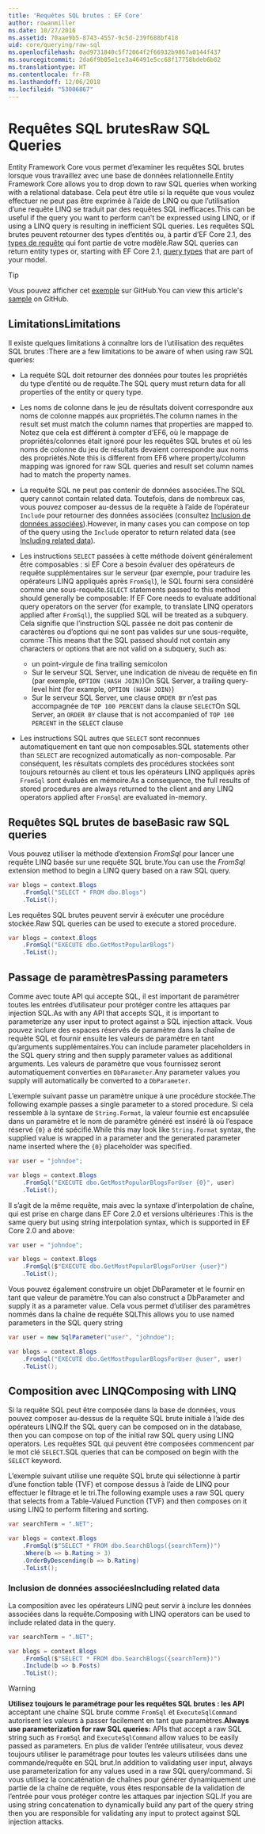 ```yaml
---
title: 'Requêtes SQL brutes : EF Core'
author: rowanmiller
ms.date: 10/27/2016
ms.assetid: 70aae9b5-8743-4557-9c5d-239f688bf418
uid: core/querying/raw-sql
ms.openlocfilehash: 0ad9731840c5f72064f2f66932b9867a0144f437
ms.sourcegitcommit: 2da6f9b05e1ce3a46491e5cc68f17758bdeb6b02
ms.translationtype: HT
ms.contentlocale: fr-FR
ms.lasthandoff: 12/06/2018
ms.locfileid: "53006867"
---
```

# <a name="raw-sql-queries"></a><span data-ttu-id="86df6-102">Requêtes SQL brutes</span><span class="sxs-lookup"><span data-stu-id="86df6-102">Raw SQL Queries</span></span>

<span data-ttu-id="86df6-103">Entity Framework Core vous permet d’examiner les requêtes SQL brutes lorsque vous travaillez avec une base de données relationnelle.</span><span class="sxs-lookup"><span data-stu-id="86df6-103">Entity Framework Core allows you to drop down to raw SQL queries when working with a relational database.</span></span> <span data-ttu-id="86df6-104">Cela peut être utile si la requête que vous voulez effectuer ne peut pas être exprimée à l’aide de LINQ ou que l’utilisation d’une requête LINQ se traduit par des requêtes SQL inefficaces.</span><span class="sxs-lookup"><span data-stu-id="86df6-104">This can be useful if the query you want to perform can't be expressed using LINQ, or if using a LINQ query is resulting in inefficient SQL queries.</span></span> <span data-ttu-id="86df6-105">Les requêtes SQL brutes peuvent retourner des types d’entités ou, à partir d’EF Core 2.1, des [types de requête](xref:core/modeling/query-types) qui font partie de votre modèle.</span><span class="sxs-lookup"><span data-stu-id="86df6-105">Raw SQL queries can return entity types or, starting with EF Core 2.1, [query types](xref:core/modeling/query-types) that are part of your model.</span></span>

> [!TIP]  
> <span data-ttu-id="86df6-106">Vous pouvez afficher cet [exemple](https://github.com/aspnet/EntityFramework.Docs/tree/master/samples/core/Querying) sur GitHub.</span><span class="sxs-lookup"><span data-stu-id="86df6-106">You can view this article's [sample](https://github.com/aspnet/EntityFramework.Docs/tree/master/samples/core/Querying) on GitHub.</span></span>

## <a name="limitations"></a><span data-ttu-id="86df6-107">Limitations</span><span class="sxs-lookup"><span data-stu-id="86df6-107">Limitations</span></span>

<span data-ttu-id="86df6-108">Il existe quelques limitations à connaître lors de l’utilisation des requêtes SQL brutes :</span><span class="sxs-lookup"><span data-stu-id="86df6-108">There are a few limitations to be aware of when using raw SQL queries:</span></span>

* <span data-ttu-id="86df6-109">La requête SQL doit retourner des données pour toutes les propriétés du type d’entité ou de requête.</span><span class="sxs-lookup"><span data-stu-id="86df6-109">The SQL query must return data for all properties of the entity or query type.</span></span>

* <span data-ttu-id="86df6-110">Les noms de colonne dans le jeu de résultats doivent correspondre aux noms de colonne mappés aux propriétés.</span><span class="sxs-lookup"><span data-stu-id="86df6-110">The column names in the result set must match the column names that properties are mapped to.</span></span> <span data-ttu-id="86df6-111">Notez que cela est différent à compter d’EF6, où le mappage de propriétés/colonnes était ignoré pour les requêtes SQL brutes et où les noms de colonne du jeu de résultats devaient correspondre aux noms des propriétés.</span><span class="sxs-lookup"><span data-stu-id="86df6-111">Note this is different from EF6 where property/column mapping was ignored for raw SQL queries and result set column names had to match the property names.</span></span>

* <span data-ttu-id="86df6-112">La requête SQL ne peut pas contenir de données associées.</span><span class="sxs-lookup"><span data-stu-id="86df6-112">The SQL query cannot contain related data.</span></span> <span data-ttu-id="86df6-113">Toutefois, dans de nombreux cas, vous pouvez composer au-dessus de la requête à l’aide de l’opérateur `Include` pour retourner des données associées (consultez [Inclusion de données associées](#including-related-data)).</span><span class="sxs-lookup"><span data-stu-id="86df6-113">However, in many cases you can compose on top of the query using the `Include` operator to return related data (see [Including related data](#including-related-data)).</span></span>

* <span data-ttu-id="86df6-114">Les instructions `SELECT` passées à cette méthode doivent généralement être composables : si EF Core a besoin évaluer des opérateurs de requête supplémentaires sur le serveur (par exemple, pour traduire les opérateurs LINQ appliqués après `FromSql`), le SQL fourni sera considéré comme une sous-requête.</span><span class="sxs-lookup"><span data-stu-id="86df6-114">`SELECT` statements passed to this method should generally be composable: If EF Core needs to evaluate additional query operators on the server (for example, to translate LINQ operators applied after `FromSql`), the supplied SQL will be treated as a subquery.</span></span> <span data-ttu-id="86df6-115">Cela signifie que l’instruction SQL passée ne doit pas contenir de caractères ou d’options qui ne sont pas valides sur une sous-requête, comme :</span><span class="sxs-lookup"><span data-stu-id="86df6-115">This means that the SQL passed should not contain any characters or options that are not valid on a subquery, such as:</span></span>
  * <span data-ttu-id="86df6-116">un point-virgule de fin</span><span class="sxs-lookup"><span data-stu-id="86df6-116">a trailing semicolon</span></span>
  * <span data-ttu-id="86df6-117">Sur le serveur SQL Server, une indication de niveau de requête en fin (par exemple, `OPTION (HASH JOIN)`)</span><span class="sxs-lookup"><span data-stu-id="86df6-117">On SQL Server, a trailing query-level hint (for example, `OPTION (HASH JOIN)`)</span></span>
  * <span data-ttu-id="86df6-118">Sur le serveur SQL Server, une clause `ORDER BY` n’est pas accompagnée de `TOP 100 PERCENT` dans la clause `SELECT`</span><span class="sxs-lookup"><span data-stu-id="86df6-118">On SQL Server, an `ORDER BY` clause that is not accompanied of `TOP 100 PERCENT` in the `SELECT` clause</span></span>

* <span data-ttu-id="86df6-119">Les instructions SQL autres que `SELECT` sont reconnues automatiquement en tant que non composables.</span><span class="sxs-lookup"><span data-stu-id="86df6-119">SQL statements other than `SELECT` are recognized automatically as non-composable.</span></span> <span data-ttu-id="86df6-120">Par conséquent, les résultats complets des procédures stockées sont toujours retournés au client et tous les opérateurs LINQ appliqués après `FromSql` sont évalués en mémoire.</span><span class="sxs-lookup"><span data-stu-id="86df6-120">As a consequence, the full results of stored procedures are always returned to the client and any LINQ operators applied after `FromSql` are evaluated in-memory.</span></span>

## <a name="basic-raw-sql-queries"></a><span data-ttu-id="86df6-121">Requêtes SQL brutes de base</span><span class="sxs-lookup"><span data-stu-id="86df6-121">Basic raw SQL queries</span></span>

<span data-ttu-id="86df6-122">Vous pouvez utiliser la méthode d’extension *FromSql* pour lancer une requête LINQ basée sur une requête SQL brute.</span><span class="sxs-lookup"><span data-stu-id="86df6-122">You can use the *FromSql* extension method to begin a LINQ query based on a raw SQL query.</span></span>

<!-- [!code-csharp[Main](samples/core/Querying/Querying/RawSQL/Sample.cs)] -->
``` csharp
var blogs = context.Blogs
    .FromSql("SELECT * FROM dbo.Blogs")
    .ToList();
```

<span data-ttu-id="86df6-123">Les requêtes SQL brutes peuvent servir à exécuter une procédure stockée.</span><span class="sxs-lookup"><span data-stu-id="86df6-123">Raw SQL queries can be used to execute a stored procedure.</span></span>

<!-- [!code-csharp[Main](samples/core/Querying/Querying/RawSQL/Sample.cs)] -->
``` csharp
var blogs = context.Blogs
    .FromSql("EXECUTE dbo.GetMostPopularBlogs")
    .ToList();
```

## <a name="passing-parameters"></a><span data-ttu-id="86df6-124">Passage de paramètres</span><span class="sxs-lookup"><span data-stu-id="86df6-124">Passing parameters</span></span>

<span data-ttu-id="86df6-125">Comme avec toute API qui accepte SQL, il est important de paramétrer toutes les entrées d’utilisateur pour protéger contre les attaques par injection SQL.</span><span class="sxs-lookup"><span data-stu-id="86df6-125">As with any API that accepts SQL, it is important to parameterize any user input to protect against a SQL injection attack.</span></span> <span data-ttu-id="86df6-126">Vous pouvez inclure des espaces réservés de paramètre dans la chaîne de requête SQL et fournir ensuite les valeurs de paramètre en tant qu’arguments supplémentaires.</span><span class="sxs-lookup"><span data-stu-id="86df6-126">You can include parameter placeholders in the SQL query string and then supply parameter values as additional arguments.</span></span> <span data-ttu-id="86df6-127">Les valeurs de paramètre que vous fournissez seront automatiquement converties en `DbParameter`.</span><span class="sxs-lookup"><span data-stu-id="86df6-127">Any parameter values you supply will automatically be converted to a `DbParameter`.</span></span>

<span data-ttu-id="86df6-128">L’exemple suivant passe un paramètre unique à une procédure stockée.</span><span class="sxs-lookup"><span data-stu-id="86df6-128">The following example passes a single parameter to a stored procedure.</span></span> <span data-ttu-id="86df6-129">Si cela ressemble à la syntaxe de `String.Format`, la valeur fournie est encapsulée dans un paramètre et le nom de paramètre généré est inséré là où l’espace réservé `{0}` a été spécifié.</span><span class="sxs-lookup"><span data-stu-id="86df6-129">While this may look like `String.Format` syntax, the supplied value is wrapped in a parameter and the generated parameter name inserted where the `{0}` placeholder was specified.</span></span>

<!-- [!code-csharp[Main](samples/core/Querying/Querying/RawSQL/Sample.cs)] -->
``` csharp
var user = "johndoe";

var blogs = context.Blogs
    .FromSql("EXECUTE dbo.GetMostPopularBlogsForUser {0}", user)
    .ToList();
```

<span data-ttu-id="86df6-130">Il s’agit de la même requête, mais avec la syntaxe d’interpolation de chaîne, qui est prise en charge dans EF Core 2.0 et versions ultérieures :</span><span class="sxs-lookup"><span data-stu-id="86df6-130">This is the same query but using string interpolation syntax, which is supported in EF Core 2.0 and above:</span></span>

<!-- [!code-csharp[Main](samples/core/Querying/Querying/RawSQL/Sample.cs)] -->
``` csharp
var user = "johndoe";

var blogs = context.Blogs
    .FromSql($"EXECUTE dbo.GetMostPopularBlogsForUser {user}")
    .ToList();
```

<span data-ttu-id="86df6-131">Vous pouvez également construire un objet DbParameter et le fournir en tant que valeur de paramètre.</span><span class="sxs-lookup"><span data-stu-id="86df6-131">You can also construct a DbParameter and supply it as a parameter value.</span></span> <span data-ttu-id="86df6-132">Cela vous permet d’utiliser des paramètres nommés dans la chaîne de requête SQL</span><span class="sxs-lookup"><span data-stu-id="86df6-132">This allows you to use named parameters in the SQL query string</span></span>

<!-- [!code-csharp[Main](samples/core/Querying/Querying/RawSQL/Sample.cs)] -->
``` csharp
var user = new SqlParameter("user", "johndoe");

var blogs = context.Blogs
    .FromSql("EXECUTE dbo.GetMostPopularBlogsForUser @user", user)
    .ToList();
```

## <a name="composing-with-linq"></a><span data-ttu-id="86df6-133">Composition avec LINQ</span><span class="sxs-lookup"><span data-stu-id="86df6-133">Composing with LINQ</span></span>

<span data-ttu-id="86df6-134">Si la requête SQL peut être composée dans la base de données, vous pouvez composer au-dessus de la requête SQL brute initiale à l’aide des opérateurs LINQ.</span><span class="sxs-lookup"><span data-stu-id="86df6-134">If the SQL query can be composed on in the database, then you can compose on top of the initial raw SQL query using LINQ operators.</span></span> <span data-ttu-id="86df6-135">Les requêtes SQL qui peuvent être composées commencent par le mot clé `SELECT`.</span><span class="sxs-lookup"><span data-stu-id="86df6-135">SQL queries that can be composed on begin with the `SELECT` keyword.</span></span>

<span data-ttu-id="86df6-136">L’exemple suivant utilise une requête SQL brute qui sélectionne à partir d’une fonction table (TVF) et compose dessus à l’aide de LINQ pour effectuer le filtrage et le tri.</span><span class="sxs-lookup"><span data-stu-id="86df6-136">The following example uses a raw SQL query that selects from a Table-Valued Function (TVF) and then composes on it using LINQ to perform filtering and sorting.</span></span>

<!-- [!code-csharp[Main](samples/core/Querying/Querying/RawSQL/Sample.cs)] -->
``` csharp
var searchTerm = ".NET";

var blogs = context.Blogs
    .FromSql($"SELECT * FROM dbo.SearchBlogs({searchTerm})")
    .Where(b => b.Rating > 3)
    .OrderByDescending(b => b.Rating)
    .ToList();
```

### <a name="including-related-data"></a><span data-ttu-id="86df6-137">Inclusion de données associées</span><span class="sxs-lookup"><span data-stu-id="86df6-137">Including related data</span></span>

<span data-ttu-id="86df6-138">La composition avec les opérateurs LINQ peut servir à inclure les données associées dans la requête.</span><span class="sxs-lookup"><span data-stu-id="86df6-138">Composing with LINQ operators can be used to include related data in the query.</span></span>

<!-- [!code-csharp[Main](samples/core/Querying/Querying/RawSQL/Sample.cs)] -->
``` csharp
var searchTerm = ".NET";

var blogs = context.Blogs
    .FromSql($"SELECT * FROM dbo.SearchBlogs({searchTerm})")
    .Include(b => b.Posts)
    .ToList();
```

> [!WARNING]  
> <span data-ttu-id="86df6-139">**Utilisez toujours le paramétrage pour les requêtes SQL brutes : les API**  acceptant une chaîne SQL brute comme `FromSql` et `ExecuteSqlCommand` autorisent les valeurs à passer facilement en tant que paramètres.</span><span class="sxs-lookup"><span data-stu-id="86df6-139">**Always use parameterization for raw SQL queries:** APIs that accept a raw SQL string such as `FromSql` and `ExecuteSqlCommand` allow values to be easily passed as parameters.</span></span> <span data-ttu-id="86df6-140">En plus de valider l’entrée utilisateur, vous devez toujours utiliser le paramétrage pour toutes les valeurs utilisées dans une commande/requête en SQL brut.</span><span class="sxs-lookup"><span data-stu-id="86df6-140">In addition to validating user input, always use parameterization for any values used in a raw SQL query/command.</span></span> <span data-ttu-id="86df6-141">Si vous utilisez la concaténation de chaînes pour générer dynamiquement une partie de la chaîne de requête, vous êtes responsable de la validation de l’entrée pour vous protéger contre les attaques par injection SQL.</span><span class="sxs-lookup"><span data-stu-id="86df6-141">If you are using string concatenation to dynamically build any part of the query string then you are responsible for validating any input to protect against SQL injection attacks.</span></span>
